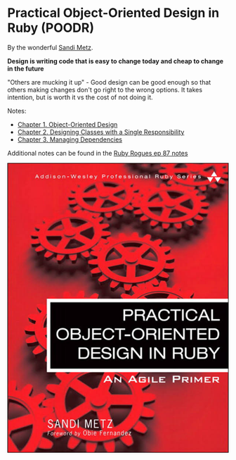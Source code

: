 # Practical Object-Oriented Design in Ruby (POODR)

By the wonderful [Sandi Metz](http://sandimetz.com).

**Design is writing code that is easy to change today and cheap to change in the future**

"Others are mucking it up" -
Good design can be good enough so that others making changes don't go right
to the wrong options. It takes intention, but is worth it vs the cost of not
doing it.

Notes:

- [Chapter 1. Object-Oriented Design](ch1-oo-design.md)
- [Chapter 2. Designing Classes with a Single Responsibility](ch2-designing-for-single-responsibility.md)
- [Chapter 3. Managing Dependencies](ch3-managing-dependencies.md)

Additional notes can be found in the [Ruby Rogues ep 87 notes](rr-ep87-notes.md)

![poodr the book](poodr-book.jpg)

